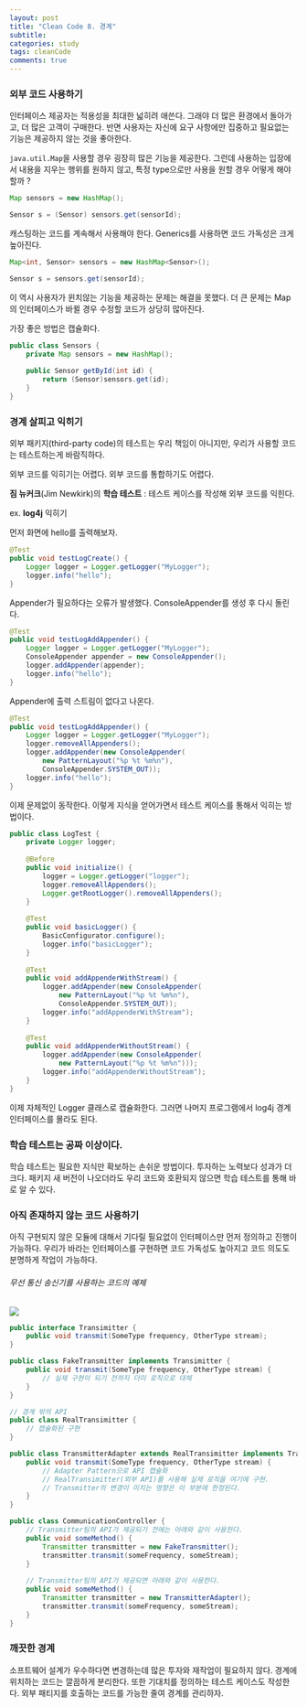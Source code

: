 ```yaml
---
layout: post
title: "Clean Code 8. 경계"
subtitle:  
categories: study
tags: cleanCode
comments: true
---
```


### 외부 코드 사용하기

인터페이스 제공자는 적용성을 최대한 넓히려 애쓴다. 그래야 더 많은 환경에서 돌아가고, 더 많은 고객이 구매한다. 반면 사용자는 자신에 요구 사항에만 집중하고 필요없는 기능은 제공하지 않는 것을 좋아한다.

`java.util.Map`을 사용할 경우 굉장히 많은 기능을 제공한다. 그런데 사용하는 입장에서 내용을 지우는 행위를 원하지 않고, 특정 type으로만 사용을 원할 경우 어떻게 해야할까 ?

```java
Map sensors = new HashMap();

Sensor s = (Sensor) sensors.get(sensorId);
```

캐스팅하는 코드를 계속해서 사용해야 한다. Generics를 사용하면 코드 가독성은 크게 높아진다.

```java
Map<int, Sensor> sensors = new HashMap<Sensor>();

Sensor s = sensors.get(sensorId);
```

이 역시 사용자가 윈치않는 기능을 제공하는 문제는 해결을 못했다. 더 큰 문제는 Map의 인터페이스가 바뀔 경우 수정할 코드가 상당히 많아진다.

가장 좋은 방법은 캡슐화다.

```java
public class Sensors {
    private Map sensors = new HashMap();
    
    public Sensor getById(int id) {
        return (Sensor)sensors.get(id);
    }
}
```

### 경계 살피고 익히기

외부 패키지(third-party code)의 테스트는 우리 책임이 아니지만, 우리가 사용할 코드는 테스트하는게 바람직하다.

외부 코드를 익히기는 어렵다. 외부 코드를 통합하기도 어렵다.

**짐 뉴커크**(Jim Newkirk)의 **학습 테스트** : 테스트 케이스를 작성해 외부 코드를 익힌다.

ex. **log4j** 익히기

먼저 화면에 hello를 출력해보자.

```java
@Test
public void testLogCreate() {
    Logger logger = Logger.getLogger("MyLogger");
    logger.info("hello");
}
```

Appender가 필요하다는 오류가 발생했다. ConsoleAppender를 생성 후 다시 돌린다.

```java
@Test
public void testLogAddAppender() {
    Logger logger = Logger.getLogger("MyLogger");
    ConsoleAppender appender = new ConsoleAppender();
    logger.addAppender(appender);
    logger.info("hello");
}
```

Appender에 출력 스트림이 없다고 나온다.

```java
@Test
public void testLogAddAppender() {
    Logger logger = Logger.getLogger("MyLogger");
    logger.removeAllAppenders();
    logger.addAppender(new ConsoleAppender(
        new PatternLayout("%p %t %m%n"),
        ConsoleAppender.SYSTEM_OUT));
    logger.info("hello");
}
```

이제 문제없이 동작한다. 이렇게 지식을 얻어가면서 테스트 케이스를 통해서 익히는 방법이다.

```java
public class LogTest {
    private Logger logger;
    
    @Before
    public void initialize() {
        logger = Logger.getLogger("logger");
        logger.removeAllAppenders();
        Logger.getRootLogger().removeAllAppenders();
    }
    
    @Test
    public void basicLogger() {
        BasicConfigurator.configure();
        logger.info("basicLogger");
    }
    
    @Test
    public void addAppenderWithStream() {
        logger.addAppender(new ConsoleAppender(
            new PatternLayout("%p %t %m%n"),
            ConsoleAppender.SYSTEM_OUT));
        logger.info("addAppenderWithStream");
    }
    
    @Test
    public void addAppenderWithoutStream() {
        logger.addAppender(new ConsoleAppender(
            new PatternLayout("%p %t %m%n")));
        logger.info("addAppenderWithoutStream");
    }
}
```

이제 자체적인 Logger 클래스로 캡슐화한다. 그러면 나머지 프로그램에서 log4j 경계 인터페이스를 몰라도 된다.

### 학습 테스트는 공짜 이상이다.

학습 테스트는 필요한 지식만 확보하는 손쉬운 방법이다. 투자하는 노력보다 성과가 더 크다. 패키지 새 버전이 나오더라도 우리 코드와 호환되지 않으면 학습 테스트를 통해 바로 알 수 있다.

### 아직 존재하지 않는 코드 사용하기

아직 구현되지 않은 모듈에 대해서 기다릴 필요없이 인터페이스만 먼저 정의하고 진행이 가능하다. 우리가 바라는 인터페이스를 구현하면 코드 가독성도 높아지고 코드 의도도 분명하게 작업이 가능하다.

###### 무선 통신 송신기를 사용하는 코드의 예제

![](https://raw.githubusercontent.com/DevStarSJ/DevStarSJ.github.io/master/assets/img/post/2018-12-08.cleanCode.01.png)

```java
public interface Transimitter {
    public void transmit(SomeType frequency, OtherType stream);
}

public class FakeTransmitter implements Transimitter {
    public void transmit(SomeType frequency, OtherType stream) {
        // 실제 구현이 되기 전까지 더미 로직으로 대체
    }
}

// 경계 밖의 API
public class RealTransimitter {
    // 캡슐화된 구현
}

public class TransmitterAdapter extends RealTransimitter implements Transimitter {
    public void transmit(SomeType frequency, OtherType stream) {
        // Adapter Pattern으로 API 캡슐화
        // RealTransimitter(외부 API)를 사용해 실제 로직을 여기에 구현.
        // Transmitter의 변경이 미치는 영향은 이 부분에 한정된다.
    }
}

public class CommunicationController {
    // Transmitter팀의 API가 제공되기 전에는 아래와 같이 사용한다.
    public void someMethod() {
        Transmitter transmitter = new FakeTransmitter();
        transmitter.transmit(someFrequency, someStream);
    }
    
    // Transmitter팀의 API가 제공되면 아래와 같이 사용한다.
    public void someMethod() {
        Transmitter transmitter = new TransmitterAdapter();
        transmitter.transmit(someFrequency, someStream);
    }
}
```

### 깨끗한 경계

소프트웨어 설계가 우수하다면 변경하는데 많은 투자와 재작업이 필요하지 않다. 경계에 위치하는 코드는 깔끔하게 분리한다. 또한 기대치를 정의하는 테스트 케이스도 작성한다. 외부 패티지를 호출하는 코드를 가능한 줄여 경계를 관리하자.

